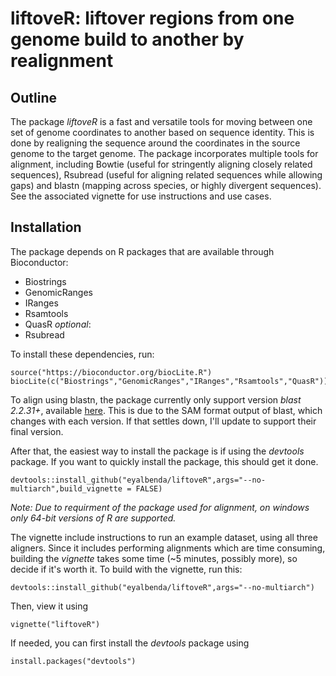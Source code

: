 # liftoveR:  liftover regions from one genome build to another by realignment

## Outline

The package *liftoveR* is a fast and versatile tools for moving between one set of genome coordinates to another based on sequence identity. This is done by realigning the sequence around the coordinates in the source genome to the target genome. The package incorporates multiple tools for alignment, including Bowtie (useful for stringently aligning closely related sequences), Rsubread (useful for aligning related sequences while allowing gaps) and blastn (mapping across species, or highly divergent sequences).
See the associated vignette for use instructions and use cases.

## Installation

The package depends on R packages that are available through Bioconductor:

* Biostrings
* GenomicRanges
* IRanges
* Rsamtools
* QuasR
*optional*: 
* Rsubread

To install these dependencies, run:

```{r}
source("https://bioconductor.org/biocLite.R")
biocLite(c("Biostrings","GenomicRanges","IRanges","Rsamtools","QuasR"))
```

To align using blastn, the package currently only support version *blast 2.2.31+*, available [here](ftp://ftp.ncbi.nlm.nih.gov/blast/executables/blast+/2.2.31/). This is due to the SAM format output of blast, which changes with each version. If that settles down, I'll update to support their final version.


After that, the easiest way to install the package is if using the *devtools* package. If you want to quickly install the package, this should get it done.

```{r}
devtools::install_github("eyalbenda/liftoveR",args="--no-multiarch",build_vignette = FALSE)
```
*Note: Due to requirment of the package used for alignment, on windows only 64-bit versions of R are supported.*

The vignette include instructions to run an example dataset, using all three aligners. Since it includes performing alignments which are time consuming, building the *vignette* takes some time (~5 minutes, possibly more), so decide if it's worth it. To build with the vignette, run this:

```{r}
devtools::install_github("eyalbenda/liftoveR",args="--no-multiarch")

```
Then, view it using
```{r}
vignette("liftoveR")
```
If needed, you can first install the *devtools* package using

```{r}
install.packages("devtools")
```
